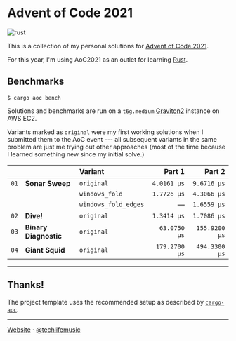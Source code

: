# Advent of Code 2021

![rust](https://img.shields.io/badge/language-rust-0b7261?style=flat-square&logo=rust)

This is a collection of my personal solutions for [Advent of Code 2021][aoc2021].

For this year, I'm using AoC2021 as an outlet for learning [Rust][rust].

## Benchmarks

```shell
$ cargo aoc bench
```

Solutions and benchmarks are run on a `t6g.medium` [Graviton2][graviton2] instance on AWS EC2.

Variants marked as `original` were my first working solutions when I submitted them
to the AoC event --- all subsequent variants in the same problem are just me trying
out other approaches (most of the time because I learned something new since
my initial solve.)

|      |                       | Variant              |       Part 1 |        Part 2 |
| ---- | :-------------------- | :------------------- | -----------: | ------------: |
| `01` | **Sonar Sweep**       | `original`           |  `4.0161 μs` |   `9.6716 μs` |
|      |                       | `windows_fold`       |  `1.7726 μs` |   `4.3066 μs` |
|      |                       | `windows_fold_edges` |            — |   `1.6559 μs` |
| `02` | **Dive!**             | `original`           |  `1.3414 μs` |   `1.7086 μs` |
| `03` | **Binary Diagnostic** | `original`           | `63.0750 μs` | `155.9200 μs` |
| `04` | **Giant Squid**       | `original`           | `179.2700 μs` | `494.3300 μs` |


---

## Thanks!

The project template uses the recommended setup as described by [`cargo-aoc`][cargo-aoc].

---

[Website][website] &middot; [@techlifemusic][twitter]

[graviton2]: https://aws.amazon.com/ec2/graviton
[aoc2021]: https://adventofcode.com/2021
[rust]: https://rust-lang.org
[cargo-aoc]: https://github.com/gobanos/cargo-aoc
[website]: https://richardneililagan.com
[twitter]: https://twitter.com/techlifemusic
